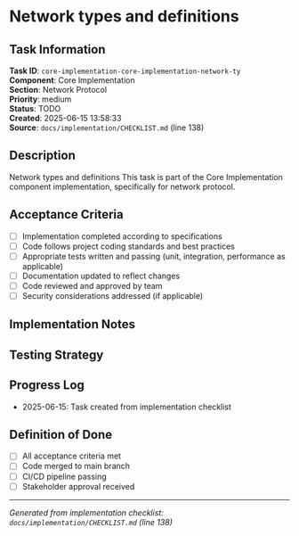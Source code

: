 # Network types and definitions

## Task Information

**Task ID**: `core-implementation-core-implementation-network-ty`  
**Component**: Core Implementation  
**Section**: Network Protocol  
**Priority**: medium  
**Status**: TODO  
**Created**: 2025-06-15 13:58:33  
**Source**: `docs/implementation/CHECKLIST.md` (line 138)  

## Description

Network types and definitions
This task is part of the Core Implementation component implementation, specifically for network protocol.

## Acceptance Criteria

- [ ] Implementation completed according to specifications
- [ ] Code follows project coding standards and best practices
- [ ] Appropriate tests written and passing (unit, integration, performance as applicable)
- [ ] Documentation updated to reflect changes
- [ ] Code reviewed and approved by team
- [ ] Security considerations addressed (if applicable)

## Implementation Notes

<!-- Add specific implementation notes, design decisions, or technical requirements here -->

## Testing Strategy

<!-- Describe the testing approach for this task -->

## Progress Log

<!-- Add progress updates here -->
- 2025-06-15: Task created from implementation checklist

## Definition of Done

- [ ] All acceptance criteria met
- [ ] Code merged to main branch
- [ ] CI/CD pipeline passing
- [ ] Stakeholder approval received

---

*Generated from implementation checklist: `docs/implementation/CHECKLIST.md` (line 138)*
